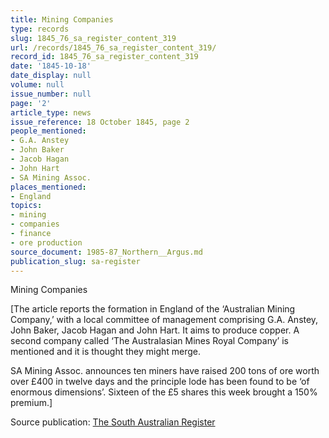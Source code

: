 ```yaml
---
title: Mining Companies
type: records
slug: 1845_76_sa_register_content_319
url: /records/1845_76_sa_register_content_319/
record_id: 1845_76_sa_register_content_319
date: '1845-10-18'
date_display: null
volume: null
issue_number: null
page: '2'
article_type: news
issue_reference: 18 October 1845, page 2
people_mentioned:
- G.A. Anstey
- John Baker
- Jacob Hagan
- John Hart
- SA Mining Assoc.
places_mentioned:
- England
topics:
- mining
- companies
- finance
- ore production
source_document: 1985-87_Northern__Argus.md
publication_slug: sa-register
---
```


Mining Companies

[The article reports the formation in England of the ‘Australian Mining Company,’ with a local committee of management comprising G.A. Anstey, John Baker, Jacob Hagan and John Hart.  It aims to produce copper.  A second company called ‘The Australasian Mines Royal Company’ is mentioned and it is thought they might merge.

SA Mining Assoc. announces ten miners have raised 200 tons of ore worth over £400 in twelve days and the principle lode has been found to be ‘of enormous dimensions’.  Sixteen of the £5 shares this week brought a 150% premium.]

Source publication: [The South Australian Register](/publications/sa-register/)
